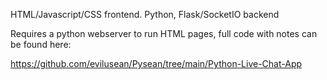 HTML/Javascript/CSS frontend. Python, Flask/SocketIO backend

Requires a python webserver to run HTML pages, full code with notes can be found here:

https://github.com/evilusean/Pysean/tree/main/Python-Live-Chat-App

